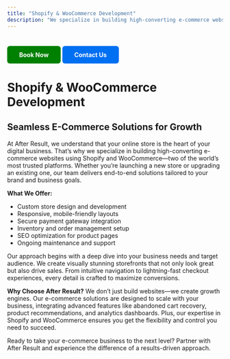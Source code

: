 ```yaml
---
title: "Shopify & WooCommerce Development"
description: "We specialize in building high-converting e-commerce websites using Shopify and WooCommerce—two of the world’s most trusted platforms"
---
```

<a href="https://rzp.io/rzp/GPY5tdf" style="
  display: inline-block;
  padding: 12px 28px;
  background-color: #008000;
  color: #fff;
  border-radius: 6px;
  text-decoration: none;
  font-weight: bold;
  margin-top: 24px;
  transition: background 0.2s;
">
  Book Now
</a>
<a href="https://wa.me/919991283530?text=Hi%2C%20I%20am%20interested%20in%20Shopify%20Development%2C%20please%20arrange%20a%20call%20back." style="
  display: inline-block;
  padding: 12px 28px;
  background-color: #0070f3;
  color: #fff;
  border-radius: 6px;
  text-decoration: none;
  font-weight: bold;
  margin-top: 24px;
  transition: background 0.2s;
">
  Contact Us
</a>



# Shopify & WooCommerce Development

## Seamless E-Commerce Solutions for Growth

At After Result, we understand that your online store is the heart of your digital business. That’s why we specialize in building high-converting e-commerce websites using Shopify and WooCommerce—two of the world’s most trusted platforms. Whether you’re launching a new store or upgrading an existing one, our team delivers end-to-end solutions tailored to your brand and business goals.

**What We Offer:**
- Custom store design and development
- Responsive, mobile-friendly layouts
- Secure payment gateway integration
- Inventory and order management setup
- SEO optimization for product pages
- Ongoing maintenance and support

Our approach begins with a deep dive into your business needs and target audience. We create visually stunning storefronts that not only look great but also drive sales. From intuitive navigation to lightning-fast checkout experiences, every detail is crafted to maximize conversions.

**Why Choose After Result?**
We don’t just build websites—we create growth engines. Our e-commerce solutions are designed to scale with your business, integrating advanced features like abandoned cart recovery, product recommendations, and analytics dashboards. Plus, our expertise in Shopify and WooCommerce ensures you get the flexibility and control you need to succeed.

Ready to take your e-commerce business to the next level? Partner with After Result and experience the difference of a results-driven approach.
